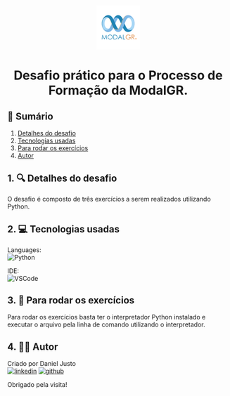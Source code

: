 <div align="center">

![logo](https://github.com/DanJusto/ModalGR_Desafio/blob/main/logo-modal.png) 
  
# Desafio prático para o Processo de Formação da ModalGR.

</div>

## 📜 Sumário
1. [Detalhes do desafio](https://github.com/DanJusto/ModalGR_Desafio#1--detalhes-do-desafio)
2. [Tecnologias usadas](https://github.com/DanJusto/ModalGR_Desafio#2--tecnologias-usadas)
3. [Para rodar os exercícios](https://github.com/DanJusto/ModalGR_Desafio#3--para-rodar-os-exercícios)
4. [Autor](https://github.com/DanJusto/ModalGR_Desafio#4--autor)

## 1. 🔍 Detalhes do desafio
O desafio é composto de três exercícios a serem realizados utilizando Python.  
  
## 2. 💻 Tecnologias usadas
Languages:   
![Python](https://img.shields.io/badge/Python-FFD43B?style=for-the-badge&logo=python&logoColor=blue)

IDE:  
![VSCode](https://img.shields.io/badge/VSCode-0078D4?style=for-the-badge&logo=visual%20studio%20code&logoColor=white)

## 3. 🔌 Para rodar os exercícios

Para rodar os exercícios basta ter o interpretador Python instalado e executar o arquivo pela linha de comando utilizando o interpretador.
  
## 4. 👨‍💻 Autor
Criado por Daniel Justo  
[![linkedin](https://img.shields.io/badge/linkedin-0A66C2?style=for-the-badge&logo=linkedin&logoColor=white)](https://www.linkedin.com/in/danielmjusto/)
[![github](https://img.shields.io/badge/GitHub-100000?style=for-the-badge&logo=github&logoColor=white)](https://github.com/DanJusto)  
  
Obrigado pela visita!

